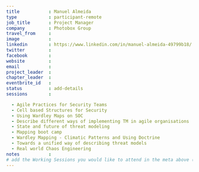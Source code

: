 ```yaml
---
title           : Manuel Almeida
type            : participant-remote
job_title       : Project Manager
company         : Photobox Group
travel_from     :
image           :
linkedin        : https://www.linkedin.com/in/manuel-almeida-49799b18/
twitter         :
facebook        :
website         :
email           :
project_leader  :
chapter_leader  :
eventbrite_id   :
status          : add-details
sessions        :

  - Agile Practices for Security Teams
  - Cell based Structures for Security
  - Using Wardley Maps on SOC
  - Describe different ways of implementing TM in agile organisations
  - State and future of threat modeling
  - Mapping boot camp
  - Wardley Mapping - Climatic Patterns and Using Doctrine
  - Towards a unified way of describing threat models
  - Real world Chaos Engineering
notes           :
# add the Working Sessions you would like to attend in the meta above (use the session's title) e.g. sessions (one per line): -Security Playbooks Diagrams -Hackathon Daily Sessions
---
```


<!-- put more details about participant here -->
